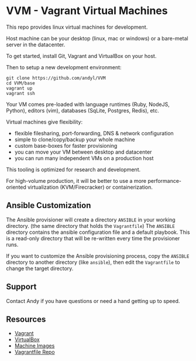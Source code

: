 # VVM - Vagrant Virtual Machines

This repo provides linux virtual machines for development.

Host machine can be your desktop (linux, mac or windows) or a bare-metal server
in the datacenter.

To get started, install Git, Vagrant and VirtualBox on your host.

Then to setup a new development environment:

    git clone https://github.com/andyl/VVM
    cd VVM/base
    vagrant up
    vagrant ssh 

Your VM comes pre-loaded with language runtimes (Ruby, NodeJS, Python), 
editors (vim), databases (SqLite, Postgres, Redis), etc.

Virtual machines give flexibility:
- flexible filesharing, port-forwarding, DNS & network configuration
- simple to clone/copy/backup your whole machine
- custom base-boxes for faster provisioning
- you can move your VM between desktop and datacenter
- you can run many independent VMs on a production host

This tooling is optimized for research and development.

For high-volume production, it will be better to use a more
performance-oriented virtualization (KVM/Firecracker) or containerization.

## Ansible Customization

The Ansible provisioner will create a directory `ANSIBLE` in your working
directory.  (the same directory that holds the `Vagrantfile`)  The `ANSIBLE`
directory contains the ansible configuration file and a default playbook.  This
is a read-only directory that will be re-written every time the provisioner
runs.  

If you want to customize the Ansible provisioning process, copy the `ANSIBLE`
directory to another directory (like `ansible`), then edit the `Vagrantfile` to
change the target directory.

## Support

Contact Andy if you have questions or need a hand getting up to speed.  

## Resources

- [Vagrant](http://vagrantup.com)
- [VirtualBox](https://www.virtualbox.org/)
- [Machine Images](https://app.vagrantup.com/bugmark)
- [Vagrantfile Repo](https://github.com/andyl/VVM)

